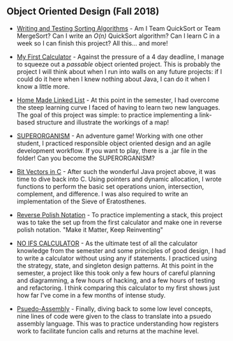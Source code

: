 ## Object Oriented Design (Fall 2018)

* [Writing and Testing Sorting Algorithms](https://github.com/noahwill/csci245_OOP/tree/master/project1_SortingAlgs) - Am I Team QuickSort or Team MergeSort? Can I write an *O(n)* QuickSort algorithm? Can I learn C in a week so I can finish this project? All this... and more!

* [My First Calculator](https://github.com/noahwill/csci245_OOP/tree/master/project2_4FuncCalc) - Against the pressure of a 4 day deadline, I manage to squeeze out a *passable* object oriented project. This is probably the project I will think about when I run into walls on any future projects: if I could do it here when I knew nothing about Java, I can do it when I know a little more. 

* [Home Made Linked List](https://github.com/noahwill.csci245_OOP/tree/master/project3_LinkedList) - At this point in the semester, I had overcome the steep learning curve I faced of having to learn two new languages. The goal of this project was simple: to practice implementing a link-based structure and illustrate the workings of a map!

* [SUPERORGANISM](https://github.com/noahwill/csci245_OOP/tree/master/project4_SUPERORGANISM) - An adventure game! Working with one other student, I practiced responsible object oriented design and an agile development workflow. If you want to play, there is a .jar file in the folder! Can you become the SUPERORGANISM?

* [Bit Vectors in C](https://github.com/noahwill/csci245_OOP/tree/master/project5_BitVector) - After such the wonderful Java project above, it was time to dive back into C. Using pointers and dynamic allocation, I wrote functions to perform the basic set operations union, intersection, complement, and difference. I was also required to write an implementation of the Sieve of Eratosthenes.

* [Reverse Polish Notation](https://github.com/noahwill/csci245_OOP/tree/master/project6_RPNCalc) - To practice implementing a stack, this project was to take the set up from the first calculator and make one in reverse polish notation. "Make it Matter, Keep Reinventing"

* [NO IFS CALCULATOR](https://github.com/noahwill/csci245_OOP/tree/master/project7_NoIfCalc) - As the ultimate test of all the calculator knowledge from the semester and some principles of good design, I had to write a calculator without using any if statements. I practiced using the strategy, state, and singleton design patterns. At this point in the semester, a project like this took only a few hours of careful planning and diagramming, a few hours of hacking, and a few hours of testing and refactoring. I think comparing this calculator to my first shows just how far I've come in a few months of intense study.

* [Psuedo-Assembly](https://github.com/noahwill/csci245_OOP/tree/master/project8_PseudoAssembly) - Finally, diving back to some low level concepts, nine lines of code were given to the class to translate into a psuedo assembly language. This was to practice understanding how registers work to facilitate funcion calls and returns at the machine level.
